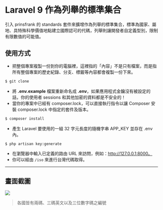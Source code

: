 # Laravel 9 作為列舉的標準集合

引入 prinsfrank 的 standards 套件來擴增作為列舉的標準集合，標準為國家、屬地、具特殊科學價值地點建立國際認可的代碼，列舉則讓開發者自定義型別，限制有限數值的可能值。

## 使用方式
- 把整個專案複製一份到你的電腦裡，這裡指的「內容」不是只有檔案，而是指所有整個專案的歷史紀錄、分支、標籤等內容都會複製一份下來。
```sh
$ git clone
```
- 將 __.env.example__ 檔案重新命名成 __.env__，如果應用程式金鑰沒有被設定的話，你的使用者 sessions 和其他加密的資料都是不安全的！
- 當你的專案中已經有 composer.lock，可以直接執行指令以讓 Composer 安裝 composer.lock 中指定的套件及版本。
```sh
$ composer install
```
- 產生 Laravel 要使用的一組 32 字元長度的隨機字串 APP_KEY 並存在 .env 內。
```sh
$ php artisan key:generate
```
- 在瀏覽器中輸入已定義的路由 URL 來訪問，例如：http://127.0.0.1:8000。
- 你可以經由 `/iso` 來進行台灣代碼取得。

----

## 畫面截圖
![](https://i.imgur.com/xhVCpSz.png)
> 各國皆有兩碼、三碼英文以及三位數字碼之編號
